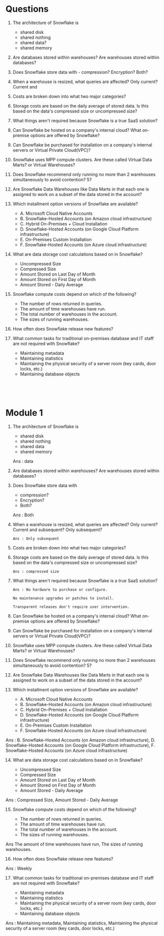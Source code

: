 # Questions

1. The architecture of Snowflake is

   - shared disk
   - shared nothing
   - shared data?
   - shared memory

2. Are databases stored within warehouses? Are warehouses stored within databases?

3. Does Snowflake store data with - compression? Encryption? Both?

4. When a warehouse is resized, what queries are affected? Only current? Current and

5. Costs are broken down into what two major categories?

6. Storage costs are based on the daily average of stored data. Is this based on the data's compressed size or uncompressed size?

7. What things aren't required because Snowflake is a true SaaS solution?

8. Can Snowflake be hosted on a company's internal cloud? What on-premise options are offered by Snowflake?

9. Can Snowflake be purchased for installation on a company's internal servers or Virtual Private Cloud(VPC)?

10. Snowflake uses MPP compute clusters. Are these called Virtual Data Marts? or Virtual Warehouses?

11. Does Snowflake recommend only running no more than 2 warehouses simultaneously to avoid contention? 5?

12. Are Snowflake Data Warehouses like Data Marts in that each one is assigned to work on a subset of the data stored in the account?

13. Which installment option versions of Snowflake are available?

    - A. Microsoft Cloud Native Accounts
    - B. Snowflake-Hosted Accounts (on Amazon cloud infrastructure)
    - C. Hybrid On-Premises + Cloud Installation
    - D. Snowflake-Hosted Accounts (on Google Cloud Platform infrastructure)
    - E. On-Premises Custom Installation
    - F. Snowflake-Hosted Accounts (on Azure cloud infrastructure)

14. What are data storage cost calculations based on in Snowflake?

    - Uncompressed Size
    - Compressed Size
    - Amount Stored on Last Day of Month
    - Amount Stored on First Day of Month
    - Amount Stored - Daily Average

15. Snowflake compute costs depend on which of the following?

    - The number of rows returned in queries.
    - The amount of time warehouses have run.
    - The total number of warehouses in the account.
    - The sizes of running warehouses.

16. How often does Snowflake release new features?

17. What common tasks for traditional on-premises database and IT staff are not required with Snowflake?

    - Maintaining metadata
    - Maintaining statistics
    - Maintaining the physical security of a server room (key cards, door locks, etc.)
    - Maintaining database objects

&nbsp;

&nbsp;

# Module 1

1.  The architecture of Snowflake is

    - shared disk
    - shared nothing
    - shared data
    - shared memory

    Ans : data

2.  Are databases stored within warehouses? Are warehouses stored within databases?

3.  Does Snowflake store data with

    - compression?
    - Encryption?
    - Both?

    Ans : Both

4.  When a warehouse is resized, what queries are affected? Only current? Current and
    subsequent? Only subsequent?

        Ans : Only subsequent

5.  Costs are broken down into what two major categories?

6.  Storage costs are based on the daily average of stored data. Is this based on the data's compressed size or uncompressed size?

        Ans : compressed size

7.  What things aren't required because Snowflake is a true SaaS solution?

        Ans : No hardware to purchase or configure.

        No maintenance upgrades or patches to install.

        Transparent releases don't require user intervention.

8.  Can Snowflake be hosted on a company's internal cloud? What on-premise options are offered by Snowflake?

9.  Can Snowflake be purchased for installation on a company's internal servers or Virtual Private Cloud(VPC)?

10. Snowflake uses MPP compute clusters. Are these called Virtual Data Marts? or Virtual Warehouses?

11. Does Snowflake recommend only running no more than 2 warehouses simultaneously to avoid contention? 5?

12. Are Snowflake Data Warehouses like Data Marts in that each one is assigned to work on a subset of the data stored in the account?

13. Which installment option versions of Snowflake are available?

    - A. Microsoft Cloud Native Accounts
    - B. Snowflake-Hosted Accounts (on Amazon cloud infrastructure)
    - C. Hybrid On-Premises + Cloud Installation
    - D. Snowflake-Hosted Accounts (on Google Cloud Platform infrastructure)
    - E. On-Premises Custom Installation
    - F. Snowflake-Hosted Accounts (on Azure cloud infrastructure)

Ans : B. Snowflake-Hosted Accounts (on Amazon cloud infrastructure), D. Snowflake-Hosted Accounts (on Google Cloud Platform infrastructure), F. Snowflake-Hosted Accounts (on Azure cloud infrastructure)

14. What are data storage cost calculations based on in Snowflake?

    - Uncompressed Size
    - Compressed Size
    - Amount Stored on Last Day of Month
    - Amount Stored on First Day of Month
    - Amount Stored - Daily Average

Ans : Compressed Size, Amount Stored - Daily Average

15. Snowflake compute costs depend on which of the following?

    - The number of rows returned in queries.
    - The amount of time warehouses have run.
    - The total number of warehouses in the account.
    - The sizes of running warehouses.

Ans The amount of time warehouses have run, The sizes of running warehouses.

16. How often does Snowflake release new features?

Ans : Weekly

17. What common tasks for traditional on-premises database and IT staff are not required with Snowflake?

    - Maintaining metadata
    - Maintaining statistics
    - Maintaining the physical security of a server room (key cards, door locks, etc.)
    - Maintaining database objects

Ans : Maintaining metadata, Maintaining statistics, Maintaining the physical security of a server room (key cards, door locks, etc.)
